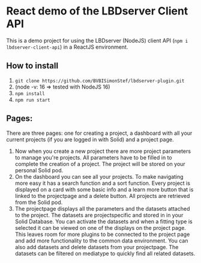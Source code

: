 # React demo of the LBDserver Client API
This is a demo project for using the LBDserver (NodeJS) client API (`npm i lbdserver-client-api`) in a ReactJS environment. 

## How to install
1. `git clone https://github.com/BVBISimonStef/lbdserver-plugin.git`
2. (node -v: 16 => tested with NodeJS 16)
3. `npm install`
4. `npm run start`

## Pages:
There are three pages: one for creating a project, a dashboard with all your current projects (if you are logged in with Solid) and a project page.

1. Now when you create a new project there are more project parameters to manage you're projects. All parameters have to be filled in to complete the creation of a project. The project will be stored on your personal Solid pod.
2. On the dashboard you can see all your projects. To make navigating more easy it has a search function and a sort function. Every project is displayed on a card with some basic info and a learn more button that is linked to the projectpage and a delete button. All projects are retrieved from the Solid pod. 
3. The projectpage displays all the parameters and the datasets attached to the project. The datasets are projectspecific and stored in in your Solid Database. You can activate the datasets and when a fitting type is selected it can be viewed on one of the displays on the project page. This leaves room for more plugins to be connected to the project page and add more functionality to the common data environment. You can also add datasets and delete datasets from your projectpage. The datasets can be filtered on mediatype to quickly find all related datasets.
